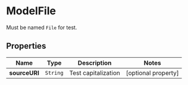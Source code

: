 

# ModelFile

Must be named `File` for test.

## Properties

Name | Type | Description | Notes
------------ | ------------- | ------------- | -------------
**sourceURI** | `String` | Test capitalization |  [optional property]






